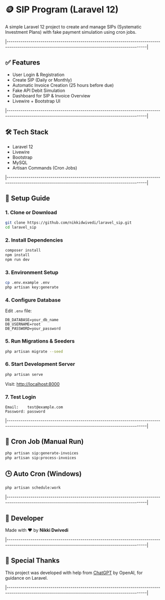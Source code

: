 # 🪙 SIP Program (Laravel 12)

A simple Laravel 12 project to create and manage SIPs (Systematic Investment Plans) with fake payment simulation using cron jobs.

|----------------------------------------------------------------------------------------------------------------------------------------------------|

## ✅ Features

* User Login & Registration
* Create SIP (Daily or Monthly)
* Automatic Invoice Creation (25 hours before due)
* Fake API Debit Simulation
* Dashboard for SIP & Invoice Overview
* Livewire + Bootstrap UI

|----------------------------------------------------------------------------------------------------------------------------------------------------|

## 🛠 Tech Stack

* Laravel 12
* Livewire
* Bootstrap
* MySQL
* Artisan Commands (Cron Jobs)

|----------------------------------------------------------------------------------------------------------------------------------------------------|

## 🚀 Setup Guide

### 1. Clone or Download

```bash
git clone https://github.com/nikkidwivedi/laravel_sip.git
cd laravel_sip
```

### 2. Install Dependencies

```bash
composer install
npm install
npm run dev
```

### 3. Environment Setup

```bash
cp .env.example .env
php artisan key:generate
```

### 4. Configure Database

Edit `.env` file:

```
DB_DATABASE=your_db_name
DB_USERNAME=root
DB_PASSWORD=your_password
```

### 5. Run Migrations & Seeders

```bash
php artisan migrate --seed
```

### 6. Start Development Server

```bash
php artisan serve
```

Visit: [http://localhost:8000](http://localhost:8000)

### 7. Test Login

```
Email:    test@example.com  
Password: password
```

|----------------------------------------------------------------------------------------------------------------------------------------------------|

## 🔁 Cron Job (Manual Run)

```bash
php artisan sip:generate-invoices
php artisan sip:process-invoices
```

## 🕒 Auto Cron (Windows)

```bash
php artisan schedule:work
```

|----------------------------------------------------------------------------------------------------------------------------------------------------|

## 👤 Developer

Made with ❤️ by **Nikki Dwivedi**

|----------------------------------------------------------------------------------------------------------------------------------------------------|

## 🙏 Special Thanks

This project was developed with help from [ChatGPT](https://openai.com/chatgpt) by OpenAI, for guidance on Laravel.

|----------------------------------------------------------------------------------------------------------------------------------------------------|
